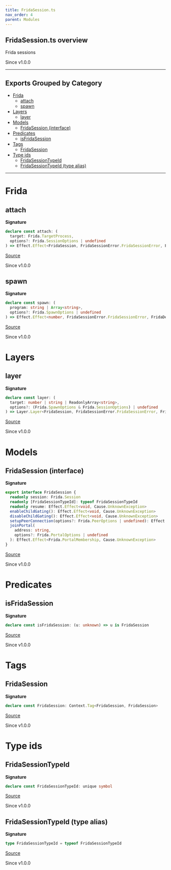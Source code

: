 ```yaml
---
title: FridaSession.ts
nav_order: 4
parent: Modules
---
```


## FridaSession.ts overview

Frida sessions

Since v1.0.0

---

## Exports Grouped by Category

- [Frida](#frida)
  - [attach](#attach)
  - [spawn](#spawn)
- [Layers](#layers)
  - [layer](#layer)
- [Models](#models)
  - [FridaSession (interface)](#fridasession-interface)
- [Predicates](#predicates)
  - [isFridaSession](#isfridasession)
- [Tags](#tags)
  - [FridaSession](#fridasession)
- [Type ids](#type-ids)
  - [FridaSessionTypeId](#fridasessiontypeid)
  - [FridaSessionTypeId (type alias)](#fridasessiontypeid-type-alias)

---

# Frida

## attach

**Signature**

```ts
declare const attach: (
  target: Frida.TargetProcess,
  options?: Frida.SessionOptions | undefined
) => Effect.Effect<FridaSession, FridaSessionError.FridaSessionError, FridaDevice.FridaDevice | Scope.Scope>
```

[Source](https://github.com/leonitousconforti/efffrida/packages/frida-tools/blob/main/src/FridaSession.ts#L72)

Since v1.0.0

## spawn

**Signature**

```ts
declare const spawn: (
  program: string | Array<string>,
  options?: Frida.SpawnOptions | undefined
) => Effect.Effect<number, FridaSessionError.FridaSessionError, FridaDevice.FridaDevice | Scope.Scope>
```

[Source](https://github.com/leonitousconforti/efffrida/packages/frida-tools/blob/main/src/FridaSession.ts#L63)

Since v1.0.0

# Layers

## layer

**Signature**

```ts
declare const layer: (
  target: number | string | ReadonlyArray<string>,
  options?: (Frida.SpawnOptions & Frida.SessionOptions) | undefined
) => Layer.Layer<FridaSession, FridaSessionError.FridaSessionError, FridaDevice.FridaDevice>
```

[Source](https://github.com/leonitousconforti/efffrida/packages/frida-tools/blob/main/src/FridaSession.ts#L82)

Since v1.0.0

# Models

## FridaSession (interface)

**Signature**

```ts
export interface FridaSession {
  readonly session: Frida.Session
  readonly [FridaSessionTypeId]: typeof FridaSessionTypeId
  readonly resume: Effect.Effect<void, Cause.UnknownException>
  enableChildGating(): Effect.Effect<void, Cause.UnknownException>
  disableChildGating(): Effect.Effect<void, Cause.UnknownException>
  setupPeerConnection(options?: Frida.PeerOptions | undefined): Effect.Effect<void, Cause.UnknownException>
  joinPortal(
    address: string,
    options?: Frida.PortalOptions | undefined
  ): Effect.Effect<Frida.PortalMembership, Cause.UnknownException>
}
```

[Source](https://github.com/leonitousconforti/efffrida/packages/frida-tools/blob/main/src/FridaSession.ts#L34)

Since v1.0.0

# Predicates

## isFridaSession

**Signature**

```ts
declare const isFridaSession: (u: unknown) => u is FridaSession
```

[Source](https://github.com/leonitousconforti/efffrida/packages/frida-tools/blob/main/src/FridaSession.ts#L57)

Since v1.0.0

# Tags

## FridaSession

**Signature**

```ts
declare const FridaSession: Context.Tag<FridaSession, FridaSession>
```

[Source](https://github.com/leonitousconforti/efffrida/packages/frida-tools/blob/main/src/FridaSession.ts#L51)

Since v1.0.0

# Type ids

## FridaSessionTypeId

**Signature**

```ts
declare const FridaSessionTypeId: unique symbol
```

[Source](https://github.com/leonitousconforti/efffrida/packages/frida-tools/blob/main/src/FridaSession.ts#L22)

Since v1.0.0

## FridaSessionTypeId (type alias)

**Signature**

```ts
type FridaSessionTypeId = typeof FridaSessionTypeId
```

[Source](https://github.com/leonitousconforti/efffrida/packages/frida-tools/blob/main/src/FridaSession.ts#L28)

Since v1.0.0
